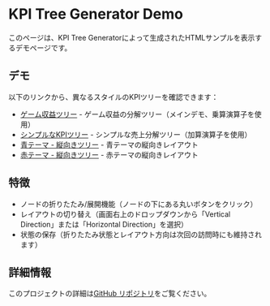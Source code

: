 # KPI Tree Generator Demo

このページは、KPI Tree Generatorによって生成されたHTMLサンプルを表示するデモページです。

## デモ

以下のリンクから、異なるスタイルのKPIツリーを確認できます：

- [ゲーム収益ツリー](index.html) - ゲーム収益の分解ツリー（メインデモ、乗算演算子を使用）
- [シンプルなKPIツリー](example.html) - シンプルな売上分解ツリー（加算演算子を使用）
- [青テーマ - 縦向きツリー](sales.html) - 青テーマの縦向きレイアウト
- [赤テーマ - 縦向きツリー](vertical_example.html) - 赤テーマの縦向きレイアウト

## 特徴

- ノードの折りたたみ/展開機能（ノードの下にある丸いボタンをクリック）
- レイアウトの切り替え（画面右上のドロップダウンから「Vertical Direction」または「Horizontal Direction」を選択）
- 状態の保存（折りたたみ状態とレイアウト方向は次回の訪問時にも維持されます）

## 詳細情報

このプロジェクトの詳細は[GitHub リポジトリ](https://github.com/lean-nishikata/kpi_tree_generator)をご覧ください。